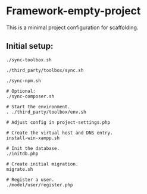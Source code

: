 # Framework-empty-project

This is a minimal project configuration for scaffolding.

## Initial setup:

```
./sync-toolbox.sh

./third_party/toolbox/sync.sh

./sync-npm.sh

# Optional:
./sync-composer.sh

# Start the environment.
. ./third_party/toolbox/env.sh

# Adjust config in project-settings.php

# Create the virtual host and DNS entry.
install-win-xampp.sh

# Init the database.
./initdb.php

# Create initial migration.
migrate.sh

# Register a user.
./model/user/register.php

```

